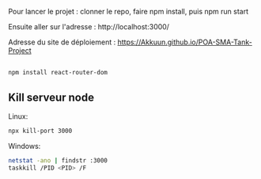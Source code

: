 Pour lancer le projet : clonner le repo, faire npm install, puis npm run start

Ensuite aller sur l'adresse : http://localhost:3000/

Adresse du site de déploiement : https://Akkuun.github.io/POA-SMA-Tank-Project

##
````bash
npm install react-router-dom
````

## Kill serveur node
Linux:
```bash
npx kill-port 3000
```

Windows:
```bash
netstat -ano | findstr :3000
taskkill /PID <PID> /F
```
